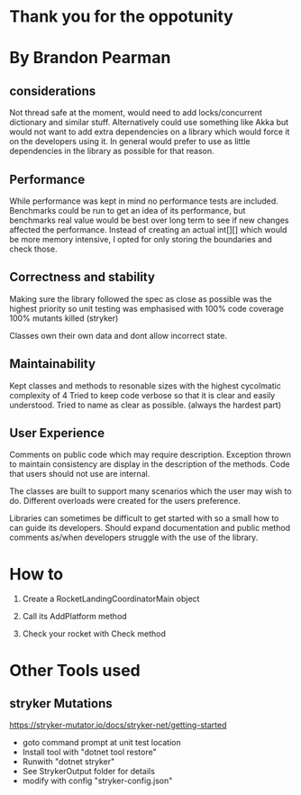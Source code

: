 # Thank you for the oppotunity 
# By Brandon Pearman

## considerations
Not thread safe at the moment, would need to add locks/concurrent dictionary and similar stuff. Alternatively could use something like Akka but would not want to add extra dependencies on a library which would force it on the developers using it.
In general would prefer to use as little dependencies in the library as possible for that reason.

## Performance
While performance was kept in mind no performance tests are included. Benchmarks could be run to get an idea of its performance, but benchmarks real value would be best over long term to see if new changes affected the performance.
Instead of creating an actual int[][] which would be more memory intensive, I opted for only storing the boundaries and check those.

## Correctness and stability
Making sure the library followed the spec as close as possible was the highest priority so unit testing was emphasised with
100% code coverage
100% mutants killed (stryker)

Classes own their own data and dont allow incorrect state.

## Maintainability
Kept classes and methods to resonable sizes with the highest cycolmatic complexity of 4
Tried to keep code verbose so that it is clear and easily understood.
Tried to name as clear as possible. (always the hardest part)

## User Experience
Comments on public code which may require description.
Exception thrown to maintain consistency are display in the description of the methods.
Code that users should not use are internal.

The classes are built to support many scenarios which the user may wish to do.
Different overloads were created for the users preference.

Libraries can sometimes be difficult to get started with so a small how to can guide its developers.
Should expand documentation and public method comments as/when developers struggle with the use of the library.

# How to

1. Create a RocketLandingCoordinatorMain object

2. Call its AddPlatform method

3. Check your rocket with Check method


# Other Tools used

## stryker Mutations
https://stryker-mutator.io/docs/stryker-net/getting-started
- goto command prompt at unit test location
- Install tool with "dotnet tool restore"
- Runwith "dotnet stryker"
- See StrykerOutput folder for details
- modify with config "stryker-config.json"
